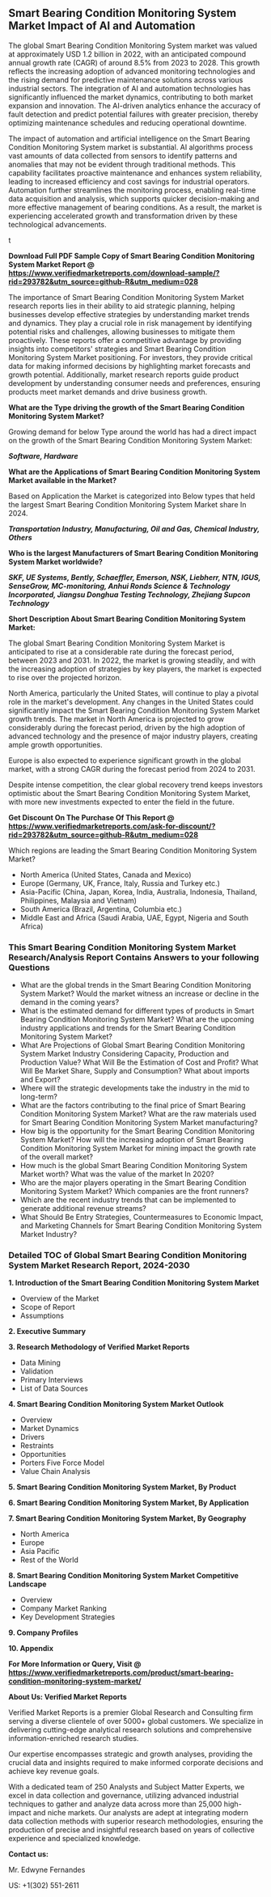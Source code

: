 <h2>Smart Bearing Condition Monitoring System Market Impact of AI and Automation</h2><p>The global Smart Bearing Condition Monitoring System market was valued at approximately USD 1.2 billion in 2022, with an anticipated compound annual growth rate (CAGR) of around 8.5% from 2023 to 2028. This growth reflects the increasing adoption of advanced monitoring technologies and the rising demand for predictive maintenance solutions across various industrial sectors. The integration of AI and automation technologies has significantly influenced the market dynamics, contributing to both market expansion and innovation. The AI-driven analytics enhance the accuracy of fault detection and predict potential failures with greater precision, thereby optimizing maintenance schedules and reducing operational downtime.</p><p>The impact of automation and artificial intelligence on the Smart Bearing Condition Monitoring System market is substantial. AI algorithms process vast amounts of data collected from sensors to identify patterns and anomalies that may not be evident through traditional methods. This capability facilitates proactive maintenance and enhances system reliability, leading to increased efficiency and cost savings for industrial operators. Automation further streamlines the monitoring process, enabling real-time data acquisition and analysis, which supports quicker decision-making and more effective management of bearing conditions. As a result, the market is experiencing accelerated growth and transformation driven by these technological advancements.</p>t</p><p id="" class=""><strong>Download Full PDF Sample Copy of Smart Bearing Condition Monitoring System Market Report @ <a href="https://www.verifiedmarketreports.com/download-sample/?rid=293782&utm_source=github-R&utm_medium=028" target="_blank">https://www.verifiedmarketreports.com/download-sample/?rid=293782&utm_source=github-R&utm_medium=028</a></strong></p><p>The importance of&nbsp;Smart Bearing Condition Monitoring System Market research reports lies in their ability to aid strategic planning, helping businesses develop effective strategies by understanding market trends and dynamics. They play a crucial role in risk management by identifying potential risks and challenges, allowing businesses to mitigate them proactively. These reports offer a competitive advantage by providing insights into competitors' strategies and Smart Bearing Condition Monitoring System Market positioning. For investors, they provide critical data for making informed decisions by highlighting market forecasts and growth potential. Additionally, market research reports guide product development by understanding consumer needs and preferences, ensuring products meet market demands and drive business growth.</p><p><strong>What are the&nbsp;Type driving the growth of the Smart Bearing Condition Monitoring System Market?</strong></p><p id="" class="">Growing demand for below Type around the world has had a direct impact on the growth of the Smart Bearing Condition Monitoring System Market:</p><em><strong>Software, Hardware</strong></em></p><strong>What are the&nbsp;Applications&nbsp;of Smart Bearing Condition Monitoring System Market available in the Market?</strong></p><p id="" class="">Based on Application the Market is categorized into Below types that held the largest Smart Bearing Condition Monitoring System Market share In 2024.</p><em><strong>Transportation Industry, Manufacturing, Oil and Gas, Chemical Industry, Others</strong></em></p><strong>Who is the largest Manufacturers of Smart Bearing Condition Monitoring System Market worldwide?</strong></p><p><em><strong>SKF, UE Systems, Bently, Schaeffler, Emerson, NSK, Liebherr, NTN, IGUS, SenseGrow, MC-monitoring, Anhui Ronds Science & Technology Incorporated, Jiangsu Donghua Testing Technology, Zhejiang Supcon Technology</strong></em></p><p id="" class=""><strong>Short Description About Smart Bearing Condition Monitoring System Market:</strong></p><p>The global Smart Bearing Condition Monitoring System Market is anticipated to rise at a considerable rate during the forecast period, between 2023 and 2031. In 2022, the market is growing steadily, and with the increasing adoption of strategies by key players, the market is expected to rise over the projected horizon.</p><p>North America, particularly the United States, will continue to play a pivotal role in the market's development. Any changes in the United States could significantly impact the Smart Bearing Condition Monitoring System Market growth trends. The market in North America is projected to grow considerably during the forecast period, driven by the high adoption of advanced technology and the presence of major industry players, creating ample growth opportunities.</p><p>Europe is also expected to experience significant growth in the global market, with a strong CAGR during the forecast period from 2024 to 2031.</p><p>Despite intense competition, the clear global recovery trend keeps investors optimistic about the Smart Bearing Condition Monitoring System Market, with more new investments expected to enter the field in the future.</p><p id="" class=""><strong>Get Discount On The Purchase Of This Report @ <a href="https://www.verifiedmarketreports.com/ask-for-discount/?rid=293782&utm_source=github-R&utm_medium=028" target="_blank">https://www.verifiedmarketreports.com/ask-for-discount/?rid=293782&utm_source=github-R&utm_medium=028</a></strong></p>Which regions are leading the Smart Bearing Condition Monitoring System Market?</p><ul><li>North America (United States, Canada and Mexico)</li><li>Europe (Germany, UK, France, Italy, Russia and Turkey etc.)</li><li>Asia-Pacific (China, Japan, Korea, India, Australia, Indonesia, Thailand, Philippines, Malaysia and Vietnam)</li><li>South America (Brazil, Argentina, Columbia etc.)</li><li>Middle East and Africa (Saudi Arabia, UAE, Egypt, Nigeria and South Africa)</li></ul><h3 id="" class="">This Smart Bearing Condition Monitoring System Market Research/Analysis Report Contains Answers to your following Questions</h3><ul><li>What are the global trends in the Smart Bearing Condition Monitoring System Market? Would the market witness an increase or decline in the demand in the coming years?</li><li>What is the estimated demand for different types of products in Smart Bearing Condition Monitoring System Market? What are the upcoming industry applications and trends for the Smart Bearing Condition Monitoring System Market?</li><li>What Are Projections of Global Smart Bearing Condition Monitoring System Market Industry Considering Capacity, Production and Production Value? What Will Be the Estimation of Cost and Profit? What Will Be Market Share, Supply and Consumption? What about imports and Export?</li><li>Where will the strategic developments take the industry in the mid to long-term?</li><li>What are the factors contributing to the final price of Smart Bearing Condition Monitoring System Market? What are the raw materials used for Smart Bearing Condition Monitoring System Market manufacturing?</li><li>How big is the opportunity for the Smart Bearing Condition Monitoring System Market? How will the increasing adoption of Smart Bearing Condition Monitoring System Market for mining impact the growth rate of the overall market?</li><li>How much is the global Smart Bearing Condition Monitoring System Market worth? What was the value of the market In 2020?</li><li>Who are the major players operating in the Smart Bearing Condition Monitoring System Market? Which companies are the front runners?</li><li>Which are the recent industry trends that can be implemented to generate additional revenue streams?</li><li>What Should Be Entry Strategies, Countermeasures to Economic Impact, and Marketing Channels for Smart Bearing Condition Monitoring System Market Industry?</li></ul><h3 id="" class="">Detailed TOC of Global Smart Bearing Condition Monitoring System Market Research Report, 2024-2030</h3><p id="" class=""><strong>1. Introduction of the Smart Bearing Condition Monitoring System Market</strong></p><ul><li>Overview of the Market</li><li>Scope of Report</li><li>Assumptions</li></ul><p id="" class=""><strong>2. Executive Summary</strong></p><p id="" class=""><strong>3. Research Methodology of Verified Market Reports</strong></p><ul><li>Data Mining</li><li>Validation</li><li>Primary Interviews</li><li>List of Data Sources</li></ul><p id="" class=""><strong>4. Smart Bearing Condition Monitoring System Market Outlook</strong></p><ul><li>Overview</li><li>Market Dynamics</li><li>Drivers</li><li>Restraints</li><li>Opportunities</li><li>Porters Five Force Model</li><li>Value Chain Analysis</li></ul><p id="" class=""><strong>5. Smart Bearing Condition Monitoring System Market, By Product</strong></p><p id="" class=""><strong>6. Smart Bearing Condition Monitoring System Market, By Application</strong></p><p id="" class=""><strong>7. Smart Bearing Condition Monitoring System Market, By Geography</strong></p><ul><li>North America</li><li>Europe</li><li>Asia Pacific</li><li>Rest of the World</li></ul><p id="" class=""><strong>8. Smart Bearing Condition Monitoring System Market Competitive Landscape</strong></p><ul><li>Overview</li><li>Company Market Ranking</li><li>Key Development Strategies</li></ul><p id="" class=""><strong>9. Company Profiles</strong></p><p id="" class=""><strong>10. Appendix</strong></p><p id="" class=""><strong>For More Information or Query, Visit @ <a href="https://www.verifiedmarketreports.com/product/smart-bearing-condition-monitoring-system-market/" target="_blank">https://www.verifiedmarketreports.com/product/smart-bearing-condition-monitoring-system-market/</a></strong></p><p id="" class=""><strong>About Us: Verified Market Reports</strong></p><p id="" class="">Verified Market Reports is a premier Global Research and Consulting firm serving a diverse clientele of over 5000+ global customers. We specialize in delivering cutting-edge analytical research solutions and comprehensive information-enriched research studies.</p><p id="" class="">Our expertise encompasses strategic and growth analyses, providing the crucial data and insights required to make informed corporate decisions and achieve key revenue goals.</p><p id="" class="">With a dedicated team of 250 Analysts and Subject Matter Experts, we excel in data collection and governance, utilizing advanced industrial techniques to gather and analyze data across more than 25,000 high-impact and niche markets. Our analysts are adept at integrating modern data collection methods with superior research methodologies, ensuring the production of precise and insightful research based on years of collective experience and specialized knowledge.</p><p id="" class=""><strong>Contact us:</strong></p><p id="" class="">Mr. Edwyne Fernandes</p><p id="" class="">US: +1(302) 551-2611</p>
